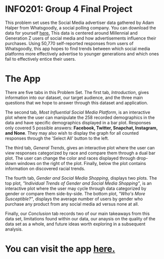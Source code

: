 # INFO201: Group 4 Final Project

This problem set uses the Social Media advertiser data gathered by Adam Halper from Whatsgoodly, a social polling company. You can download the data for yourself [here.](https://www.kaggle.com/datasets/thedevastator/uncovering-millennials-shopping-habits-and-socia) This data is centered around Millennial and Generation Z users of social media and how advertisements influence their purchases. Using 50,770 self-reported responses from users of Whatsgoodly, this app hopes to find trends between which social media platforms more effectively advertise to younger generations and which ones fail to effectively entice their users.

# The App

There are five tabs in this Problem Set. The first tab, _Introduction_, gives information into our dataset, our target audience, and the three main questions that we hope to answer through this dataset and application.

The second tab, _Most Influential Social Media Platform_, is an interactive plot where the user can manipulate the 258 recorded demographics in the data and have specific demographics displayed in a bar plot. Responses only covered 5 possible answers: **Facebook, Twitter, Snapchat, Instagram, and None**. They may also wish to display the graph for all counted responses through the 'Select All' button to the left.

The third tab, _General Trends_, gives an interactive plot where the user can view responses categorized by race and compare them through a dual bar plot. The user can change the color and races displayed through drop-down windows on the right of the plot. Finally, below the plot contains information on discovered racial trends.

The fourth tab, _Gender and Social Media Shopping_, displays two plots. The top plot, _"Individual Trends of Gender and Social Media Shopping"_, is an interactive plot where the user may cycle through data categorized by gender or compare them side-by-side. The bottom plot, _"Who's More Susceptible?"_, displays the average number of users by gender who purchase any product from any social media ad versus none at all.

Finally, our _Conclusion_ tab records two of our main takeaways from this data set, limitations found within our data, our anaysis on the quality of the data set as a whole, and future ideas worth exploring in a subsequent analysis.

# **You can visit the app [here.](https://notkyraxo.shinyapps.io/Shopping-n-SocialMedia/)**
